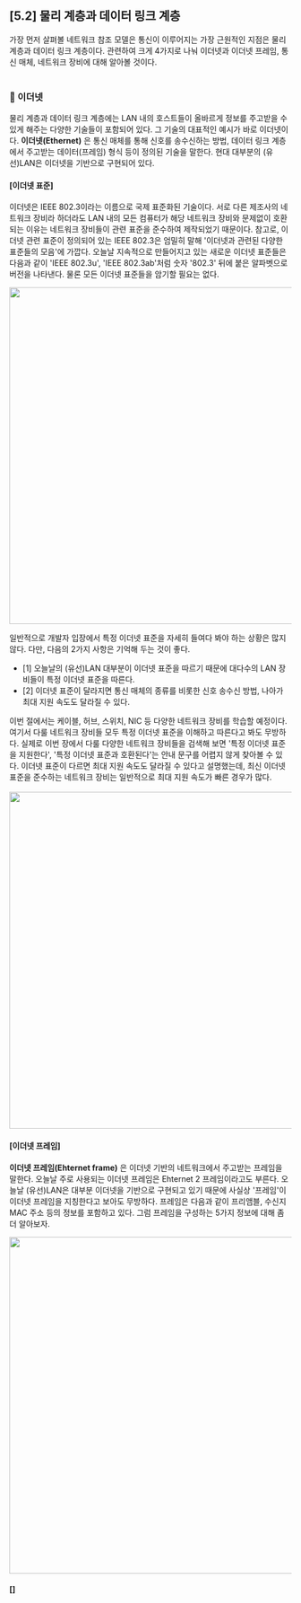 ## [5.2] 물리 계층과 데이터 링크 계층

가장 먼저 살펴볼 네트워크 참조 모델은 통신이 이루어지는 가장 근원적인 지점은 물리 계층과 데이터 링크 계층이다.
관련하여 크게 4가지로 나눠 이더넷과 이더넷 프레임, 통신 매체, 네트워크 장비에 대해 알아볼 것이다.
<br/>
<br/>
### 🍓 이더넷
물리 계층과 데이터 링크 계층에는 LAN 내의 호스트들이 올바르게 정보를 주고받을 수 있게 해주는 다양한 기술들이 포함되어 있다. 그 기술의 대표적인 예시가 바로 이더넷이다.
**이더넷(Ethernet)** 은 통신 매체를 통해 신호를 송수신하는 방법, 데이터 링크 계층에서 주고받는 데이터(프레임) 형식 등이 정의된 기술을 말한다.
현대 대부분의 (유선)LAN은 이더넷을 기반으로 구현되어 있다.
<br/>

#### [이더넷 표준]
이더넷은 IEEE 802.3이라는 이름으로 국제 표준화된 기술이다.
서로 다른 제조사의 네트워크 장비라 하더라도 LAN 내의 모든 컴퓨터가 해당 네트워크 장비와 문제없이 호환되는 이유는 네트워크 장비들이 관련 표준을 준수하여 제작되었기 때문이다.
참고로, 이더넷 관련 표준이 정의되어 있는 IEEE 802.3은 엄밀히 말해 '이더넷과 관련된 다양한 표준들의 모음'에 가깝다.
오늘날 지속적으로 만들어지고 있는 새로운 이더넷 표준들은 다음과 같이 'IEEE 802.3u', 'IEEE 802.3ab'처럼 숫자 '802.3' 뒤에 붙은 알파벳으로 버전을 나타낸다.
물론 모든 이더넷 표준들을 암기할 필요는 없다.

<img src="https://github.com/user-attachments/assets/453fa730-17b3-4859-9706-ab4794537861" width="600"/><br/>

일반적으로 개발자 입장에서 특정 이더넷 표준을 자세히 들여다 봐야 하는 상황은 많지 않다. 다만, 다음의 2가지 사항은 기억해 두는 것이 좋다.

- [1] 오늘날의 (유선)LAN 대부분이 이더넷 표준을 따르기 때문에 대다수의 LAN 장비들이 특정 이더넷 표준을 따른다.
- [2] 이더넷 표준이 달라지면 통신 매체의 종류를 비롯한 신호 송수신 방법, 나아가 최대 지원 속도도 달라질 수 있다.

이번 절에서는 케이블, 허브, 스위치, NIC 등 다양한 네트워크 장비를 학습할 예정이다. 여기서 다룰 네트워크 장비들 모두 특정 이더넷 표준을 이해하고 따른다고 봐도 무방하다.
실제로 이번 장에서 다룰 다양한 네트워크 장비들을 검색해 보면 '특정 이더넷 표준을 지원한다', '특정 이더넷 표준과 호환된다'는 안내 문구를 어렵지 않게 찾아볼 수 있다.
이더넷 표준이 다르면 최대 지원 속도도 달라질 수 있다고 설명했는데, 최신 이더넷 표준을 준수하는 네트워크 장비는 일반적으로 최대 지원 속도가 빠른 경우가 많다.
<br/><br/>
<img src="https://github.com/user-attachments/assets/f4eb78b6-6c31-419a-bb06-d383583e22c5" width="600"/><br/>

#### [이더넷 프레임]
**이더넷 프레임(Ehternet frame)** 은 이더넷 기반의 네트워크에서 주고받는 프레임을 말한다. 오늘날 주로 사용되는 이더넷 프레임은 Ehternet 2 프레임이라고도 부른다.
오늘날 (유선)LAN은 대부분 이더넷을 기반으로 구현되고 있기 때문에 사실상 '프레임'이 이더넷 프레임을 지칭한다고 보아도 무방하다.
프레임은 다음과 같이 프리앰블, 수신지 MAC 주소 등의 정보를 포함하고 있다. 그럼 프레임을 구성하는 5가지 정보에 대해 좀 더 알아보자.

<img src="https://github.com/user-attachments/assets/f4eb78b6-6c31-419a-bb06-d383583e22c5" width="600"/><br/>


#### []

















